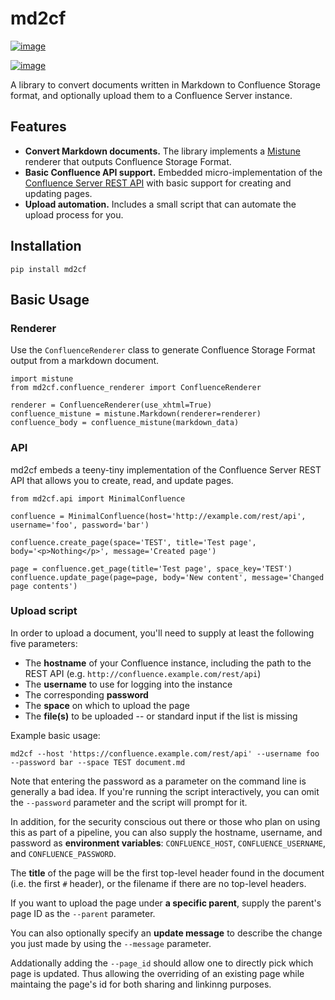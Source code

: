 # md2cf

[![image](https://img.shields.io/travis/iamjackg/md2cf/master.svg?label=master)](https://travis-ci.org/iamjackg/md2cf)

[![image](https://img.shields.io/travis/iamjackg/md2cf/develop.svg?label=develop)](https://travis-ci.org/iamjackg/md2cf)

A library to convert documents written in Markdown to Confluence Storage
format, and optionally upload them to a Confluence Server instance.

## Features

  - **Convert Markdown documents.** The library implements a
    [Mistune](https://github.com/lepture/mistune) renderer that outputs
    Confluence Storage Format.
  - **Basic Confluence API support.** Embedded micro-implementation of
    the [Confluence Server REST
    API](https://developer.atlassian.com/server/confluence/confluence-server-rest-api/)
    with basic support for creating and updating pages.
  - **Upload automation.** Includes a small script that can automate the
    upload process for you.

## Installation

```
pip install md2cf
```

## Basic Usage

### Renderer

Use the `ConfluenceRenderer` class to generate Confluence Storage Format
output from a markdown document.

``` sourceCode python
import mistune
from md2cf.confluence_renderer import ConfluenceRenderer

renderer = ConfluenceRenderer(use_xhtml=True)
confluence_mistune = mistune.Markdown(renderer=renderer)
confluence_body = confluence_mistune(markdown_data)
```

### API

md2cf embeds a teeny-tiny implementation of the Confluence Server REST
API that allows you to create, read, and update pages.

``` sourceCode python
from md2cf.api import MinimalConfluence

confluence = MinimalConfluence(host='http://example.com/rest/api', username='foo', password='bar')

confluence.create_page(space='TEST', title='Test page', body='<p>Nothing</p>', message='Created page')

page = confluence.get_page(title='Test page', space_key='TEST')
confluence.update_page(page=page, body='New content', message='Changed page contents')
```

### Upload script

In order to upload a document, you'll need to supply at least the
following five parameters:

  - The **hostname** of your Confluence instance, including the path to
    the REST API (e.g. `http://confluence.example.com/rest/api`)
  - The **username** to use for logging into the instance
  - The corresponding **password**
  - The **space** on which to upload the page
  - The **file(s)** to be uploaded -- or standard input if the list is
    missing

Example basic
    usage:

    md2cf --host 'https://confluence.example.com/rest/api' --username foo --password bar --space TEST document.md

Note that entering the password as a parameter on the command line is
generally a bad idea. If you're running the script interactively, you
can omit the `--password` parameter and the script will prompt for it.

In addition, for the security conscious out there or those who plan on
using this as part of a pipeline, you can also supply the hostname,
username, and password as **environment variables**: `CONFLUENCE_HOST`,
`CONFLUENCE_USERNAME`, and `CONFLUENCE_PASSWORD`.

The **title** of the page will be the first top-level header found in
the document (i.e. the first `#` header), or the filename if there are
no top-level headers.

If you want to upload the page under **a specific parent**, supply the
parent's page ID as the `--parent` parameter.

You can also optionally specify an **update message** to describe the
change you just made by using the `--message` parameter.

Addationally adding the `--page_id` should allow one to directly pick which page is updated. Thus allowing the overriding of an existing page while maintaing the page's id for both sharing and linkinng purposes.